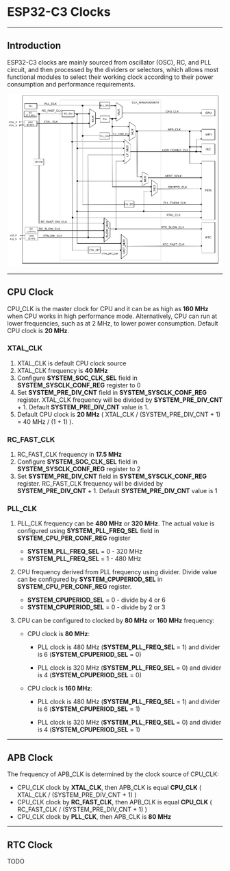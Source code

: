 # ESP32-C3 Clocks

------

## Introduction

ESP32-C3 clocks are mainly sourced from oscillator (OSC), RC, and PLL circuit, and then processed by the dividers or selectors, which allows most functional modules to select their working clock according to their power consumption and performance requirements.

![GPIO System](images/clocks.png)

------

## CPU Clock

CPU_CLK is the master clock for CPU and it can be as high as **160 MHz** when CPU works in high performance mode. Alternatively, CPU can run at lower frequencies, such as at 2 MHz, to lower power consumption. Default CPU clock is **20 MHz**.

### XTAL_CLK

1. XTAL_CLK is default CPU clock source
2. XTAL_CLK frequency is **40 MHz**
3. Configure **SYSTEM_SOC_CLK_SEL** field in **SYSTEM_SYSCLK_CONF_REG** register to 0
4. Set **SYSTEM_PRE_DIV_CNT** field in **SYSTEM_SYSCLK_CONF_REG** register. XTAL_CLK frequency will be divided by **SYSTEM_PRE_DIV_CNT** + 1. Default **SYSTEM_PRE_DIV_CNT** value is 1.
5. Default CPU clock is **20 MHz** ( XTAL_CLK / (SYSTEM_PRE_DIV_CNT + 1) = 40 MHz / (1 + 1) ). 



### RC_FAST_CLK

1. RC_FAST_CLK frequency in **17.5 MHz**
2. Configure **SYSTEM_SOC_CLK_SEL** field in **SYSTEM_SYSCLK_CONF_REG** register to 2
3. Set **SYSTEM_PRE_DIV_CNT** field in **SYSTEM_SYSCLK_CONF_REG** register. RC_FAST_CLK frequency will be divided by **SYSTEM_PRE_DIV_CNT** + 1. Default **SYSTEM_PRE_DIV_CNT** value is 1



### PLL_CLK

1. PLL_CLK frequency can be **480 MHz** or **320 MHz**. The actual value is configured using **SYSTEM_PLL_FREQ_SEL** field in **SYSTEM_CPU_PER_CONF_REG** register

   - **SYSTEM_PLL_FREQ_SEL** = 0 - 320 MHz
   - **SYSTEM_PLL_FREQ_SEL** = 1 - 480 MHz

2. CPU frequency derived from PLL frequency using divider. Divide value can be configured by **SYSTEM_CPUPERIOD_SEL** in **SYSTEM_CPU_PER_CONF_REG** register. 

   - **SYSTEM_CPUPERIOD_SEL** = 0 - divide by 4 or 6
   - **SYSTEM_CPUPERIOD_SEL** = 0 - divide by 2 or 3

3. CPU can be configured to clocked by **80 MHz** or **160 MHz** frequency:

   - CPU clock is **80 MHz**:

     - PLL clock is 480 MHz (**SYSTEM_PLL_FREQ_SEL** = 1) and divider is 6 (**SYSTEM_CPUPERIOD_SEL** = 0)

     - PLL clock is 320 MHz (**SYSTEM_PLL_FREQ_SEL** = 0) and divider is 4 (**SYSTEM_CPUPERIOD_SEL** = 0)

   - CPU clock is **160 MHz**:

     - PLL clock is 480 MHz (**SYSTEM_PLL_FREQ_SEL** = 1) and divider is 6 (**SYSTEM_CPUPERIOD_SEL** = 1)

     - PLL clock is 320 MHz (**SYSTEM_PLL_FREQ_SEL** = 0) and divider is 4 (**SYSTEM_CPUPERIOD_SEL** = 1)



------

## APB Clock

The frequency of APB_CLK is determined by the clock source of CPU_CLK:

- CPU_CLK clock by **XTAL_CLK**, then APB_CLK is equal **CPU_CLK** ( XTAL_CLK / (SYSTEM_PRE_DIV_CNT + 1) )
- CPU_CLK clock by **RC_FAST_CLK**, then APB_CLK is equal **CPU_CLK** ( RC_FAST_CLK / (SYSTEM_PRE_DIV_CNT + 1) )
- CPU_CLK clock by **PLL_CLK**, then APB_CLK is **80 MHz**



------

## RTC Clock

TODO